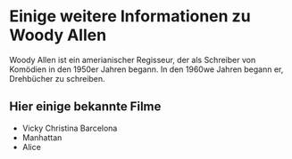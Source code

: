 # Einige weitere Informationen zu Woody Allen
Woody Allen ist ein amerianischer Regisseur, der als Schreiber von Komödien in den 1950er Jahren begann. In den 1960we Jahren begann er, Drehbücher zu schreiben.
## Hier einige bekannte Filme
* Vicky Christina Barcelona
* Manhattan
* Alice